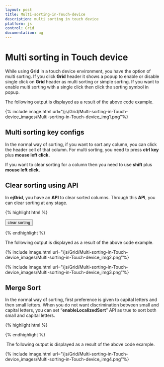 ```yaml
---
layout: post
title: Multi-sorting-in-Touch-device
description: multi sorting in touch device
platform: js
control: Grid
documentation: ug
---
```


# Multi sorting in Touch device

While using **Grid** in a touch device environment, you have the option of multi sorting. If you click **Grid** header it shows a popup to enable or disable single click on **Grid** header as multi sorting or simple sorting. If you want to enable multi sorting with a single click then click the sorting symbol in popup.

The following output is displayed as a result of the above code example.

{% include image.html url="/js/Grid/Multi-sorting-in-Touch-device_images/Multi-sorting-in-Touch-device_img1.png"%}

## Multi sorting key configs

In the normal way of sorting, if you want to sort any column, you can click the header cell of that column. For multi sorting, you need to press **ctrl key** plus **mouse left click.**

If you want to clear sorting for a column then you need to use **shift** plus **mouse left click.**

## Clear sorting using API

In **ejGrid**, you have an **API** to clear sorted columns. Through this **API**, you can clear sorting at any stage.

{% highlight html %}

<input type="button" id="clearsorting" name="sorting" value="clear sorting" />
<div id="Grid"></div>
<script type="text/javascript">
  $(function () {// Document is ready.
      $("#Grid").ejGrid({
          dataSource: window.gridData,
          allowSorting: true,
          allowMultiSorting: true,
          sortSettings: { sortedColumns: [{ field: "CustomerID", direction: ej.sortOrder.Ascending }, { field: "EmployeeID", direction: ej.sortOrder.Ascending }] },
          allowPaging: true
      });
      $("#clearsorting").ejButton({
          click: function (args) {
              $("#Grid").ejGrid("clearSorting");
          }
      });
  });
  
</script>


{% endhighlight %}



The following output is displayed as a result of the above code example.

{% include image.html url="/js/Grid/Multi-sorting-in-Touch-device_images/Multi-sorting-in-Touch-device_img2.png"%}

{% include image.html url="/js/Grid/Multi-sorting-in-Touch-device_images/Multi-sorting-in-Touch-device_img3.png"%}

## Merge Sort

In the normal way of sorting, first preference is given to capital letters and then small letters. When you do not want discrimination between small and capital letters, you can set “**enableLocalizedSort**” API as true to sort both small and capital letters.

{% highlight html %}

<!--Sorting with Merge Sort-->

<div id="Grid"></div>
<script type="text/javascript">
  $(function () {// Document is ready.
      ej.support.enableLocalizedSort = true
      $("#Grid").ejGrid({
          dataSource: window.gridData,
          allowSorting: true,
          sortSettings: { sortedColumns: [{ field: "CustomerID", direction: ej.sortOrder.Ascending }]},
          allowPaging: true,
          columns: [
                { field: "OrderID", headerText: "Order ID", isPrimaryKey: true, textAlign: ej.TextAlign.Right, width: 100 },
                { field: "CustomerID", headerText: "Customer ID", width: 130 },
                { field: "Freight", headerText: "Freight", textAlign: ej.TextAlign.Right, width: 100, format: "{0:C}" },
                { field: "ShipCountry", headerText: "ShipCountry", width: 100 }
          ]
      });
  });
</script>


<!--MultiSorting with Merge Sort-->

<div id="Grid"></div>
<script type="text/javascript">
  $(function () {// Document is ready.
      ej.support.enableLocalizedSort = true
      $("#Grid").ejGrid({
          dataSource: window.gridData,
          allowSorting: true,
          allowMultiSorting: true,
          sortSettings: { sortedColumns: [{ field: "CustomerID", direction: ej.sortOrder.Ascending }] },
          allowPaging: true,
          columns: [
                { field: "OrderID", headerText: "Order ID", isPrimaryKey: true, textAlign: ej.TextAlign.Right, width: 100 },
                { field: "CustomerID", headerText: "Customer ID", width: 130 },
                { field: "Freight", headerText: "Freight", textAlign: ej.TextAlign.Right, width: 100, format: "{0:C}" },
                { field: "ShipCountry", headerText: "ShipCountry", width: 100 }
          ]
      });
  });
  
</script>

{% endhighlight %}



 The following output is displayed as a result of the above code example.

{% include image.html url="/js/Grid/Multi-sorting-in-Touch-device_images/Multi-sorting-in-Touch-device_img4.png"%}

